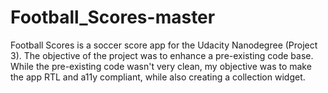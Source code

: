 # Football_Scores-master
Football Scores is a soccer score app for the Udacity Nanodegree (Project 3). 
The objective of the project was to enhance a pre-existing code base. While the pre-existing code wasn't very clean, my objective was to make the app RTL and a11y compliant, while also creating a collection widget.
